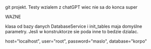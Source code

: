 git projekt. Testy wzialem z chatGPT wiec nie sa do konca super


WAZNE

klasa od bazy danych DatabaseService i init_tables maja domyślne parametry.
Jesli w konstruktorze sie poda inne to bedzie dzialac.

host="localhost", user="root", password="maslo", database="korpo"
